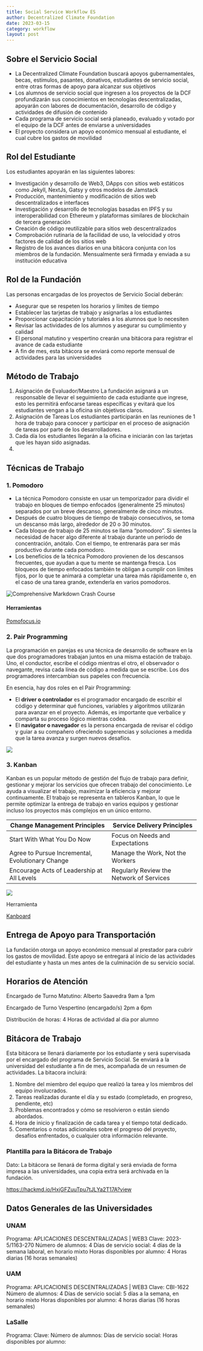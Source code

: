 ```yaml
---
title: Social Service Workflow ES
author: Decentralized Climate Foundation
date: 2023-03-15
category: workflow
layout: post
---
```


## Sobre el Servicio Social 
* La Decentralized Climate Foundation buscará apoyos gubernamentales, becas, estímulos, pasantes, donativos, estudiantes de servicio social, entre otras formas de apoyo para alcanzar sus objetivos
* Los alumnos de servicio social que ingresen a los proyectos de la DCF profundizarán sus conocimientos en tecnologías descentralizadas, apoyarán con labores de documentación, desarrollo de código y actividades de difusión de contenido
* Cada programa de servicio social será planeado, evaluado y votado por el equipo de la DCF antes de enviarse a universidades
* El proyecto considera un apoyo económico mensual al estudiante, el cual cubre los gastos de movilidad

## Rol del Estudiante 

Los estudiantes apoyarán en las siguientes labores:

 * Investigación y desarrollo de Web3, DApps con sitios web estáticos como Jekyll, NextJs, Gatsy y otros modelos de Jamstack
 * Producción, mantenimiento y modificación de sitios web descentralizados e interfaces
 * Investigación y desarrollo de tecnologías basadas en IPFS y su interoperabilidad con Ethereum y plataformas similares de blockchain de tercera generación
 * Creación de código reutilizable para sitios web descentralizados
 * Comprobación rutinaria de la facilidad de uso, la velocidad y otros factores de calidad de los sitios web
 * Registro de los avances diarios en una bitácora conjunta con los miembros de la fundación. Mensualmente será firmada y enviada a su institución educativa

## Rol de la Fundación

Las personas encargadas de los proyectos de Servicio Social deberán: 
*  Asegurar que se respeten los horarios y límites de tiempo 
*  Establecer las tarjetas de trabajo y asignarlas a los estudiantes 
*  Proporcionar capacitación y tutoriales a los alumnos que lo necesiten
*  Revisar las actividades de los alumnos y asegurar su cumplimiento y calidad
*  El personal matutino y vespertino crearán una bitácora  para registrar el avance  de cada estudiante
*  A fin de mes, esta bitácora se enviará como reporte mensual de actividades para las universidades

## Método de Trabajo 

1. Asignación de Evaluador/Maestro 
La fundación asignará a un responsable de llevar el seguimiento de cada estudiante que ingrese, esto les permitirá enfocarse  tareas específicas y evitará que los estudiantes vengan a la oficina sin objetivos claros. 
2. Asignación de Tareas
Los estudiantes participarán en las reuniones de 1 hora de trabajo para conocer y participar en el proceso de asignación de tareas por parte de los desarrolladores. 
3. Cada día los estudiantes llegarán a la oficina e iniciarán con las tarjetas que les hayan sido asignadas. 
4. 


## Técnicas de Trabajo 
### 1. Pomodoro
* La técnica Pomodoro consiste en usar un temporizador para dividir el trabajo en bloques de tiempo enfocados (generalmente 25 minutos) separados por un breve descanso, generalmente de cinco minutos.
* Después de cuatro bloques de tiempo de trabajo consecutivos, se toma un descanso más largo, alrededor de 20 o 30 minutos.
* Cada bloque de trabajo de 25 minutos se llama “pomodoro”. Si sientes la necesidad de hacer algo diferente al trabajo durante un período de concentración, anótalo. Con el tiempo, te entrenarás para ser más productivo durante cada pomodoro.
* Los beneficios de la técnica Pomodoro provienen de los descansos frecuentes, que ayudan a que tu mente se mantenga fresca. Los bloqueos de tiempo enfocados también te obligan a cumplir con límites fijos, por lo que te animará a completar una tarea más rápidamente o, en el caso de una tarea grande, extenderla en varios pomodoros.


![Comprehensive Markdown Crash Course](/assets/socialserv/socialserv-workflow/thePomodoroTechnique.jpg)


#### Herramientas
 [Pomofocus.io](https://pomofocus.io/)
 
### 2. Pair Programming 
La programación en parejas es una técnica de desarrollo de software en la que dos programadores trabajan juntos en una misma estación de trabajo. Uno, el conductor, escribe el código mientras el otro, el observador o navegante, revisa cada línea de código a medida que se escribe. Los dos programadores intercambian sus papeles con frecuencia.



En esencia, hay dos roles en el Pair Programming:

* El **driver o controlador** es el programador encargado de escribir el código y determinar qué funciones, variables y algoritmos utilizarán para avanzar en el proyecto. Además, es importante que verbalice y comparta su proceso lógico mientras codea.
* El **navigator o navegador** es la persona encargada de revisar el código y guiar a su compañero ofreciendo sugerencias y soluciones a medida que la tarea avanza y surgen nuevos desafíos.

![](https://i.imgur.com/jBJBGqO.png)


### 3. Kanban
Kanban es un popular método de gestión del flujo de trabajo para definir, gestionar y mejorar los servicios que ofrecen trabajo del conocimiento. Le ayuda a visualizar el trabajo, maximizar la eficiencia y mejorar continuamente. El trabajo se representa en tableros Kanban, lo que le permite optimizar la entrega de trabajo en varios equipos y gestionar incluso los proyectos más complejos en un único entorno. 


| Change Management Principles | Service Delivery Principles |  
| -------- | -------- |
| Start With What You Do Now 	     | Focus on Needs and Expectations | 
| Agree to Pursue Incremental, Evolutionary Change 	     | Manage the Work, Not the Workers|
| Encourage Acts of Leadership at All Levels	    | Regularly Review the Network of Services|

![](https://i.imgur.com/cS0i17S.png)

Herramienta 

[Kanboard](https://nextcloud.neetsec.com/index.php/apps/deck/#/board/10)



## Entrega de Apoyo para Transportación 

La fundación otorga un apoyo económico mensual al prestador para  cubrir los gastos de movilidad. Este apoyo se entregará al inicio de las actividades del estudiante y hasta un mes antes de la culminación de su servicio social.



## Horarios de Atención 
Encargado de Turno Matutino: 
Alberto Saavedra
 9am a 1pm 

Encargado de Turno Vespertino (encargado/s)
 2pm a 6pm 

Distribución de horas: 
4 Horas de actividad al día por alumno

## Bitácora de Trabajo

Esta bitácora se llenará diariamente por los estudiante y será supervisada por el encargado del programa de Servicio Social. Se enviará a la universidad del estudiante a fin de mes, acompañada de un resumen de actividades. La bitacora incluirá:

1. Nombre del miembro del equipo que realizó la tarea y los miembros del equipo involucrados.
2. Tareas realizadas durante el día y su estado (completado, en progreso, pendiente, etc)
3. Problemas encontrados y cómo se resolvieron o están siendo abordados.
4. Hora de inicio y finalización de cada tarea y el tiempo total dedicado.
5. Comentarios o notas adicionales sobre el progreso del proyecto, desafíos enfrentados, o cualquier otra información relevante.

### Plantilla para la Bitácora de Trabajo 

Dato: La bitácora se llenará de forma digital y será enviada de forma impresa a las universidades, una copia extra será archivada en la fundación. 

https://hackmd.io/HxjGFZuuTpu7tJLYa2T17A?view


## Datos Generales  de las Universidades

### UNAM 

Programa: APLICACIONES DESCENTRALIZADAS | WEB3
Clave: 2023-5/1163-270
Número de alumnos: 4
Días de servicio social: 4 días de la semana laboral, en horario mixto
Horas disponibles por alumno: 4 Horas diarias (16 horas semanales)

### UAM 

Programa: APLICACIONES DESCENTRALIZADAS | WEB3
Clave: CBI-1622 
Número de alumnos: 4
Días de servicio social: 5 días a la semana, en horario mixto
Horas disponibles por alumno: 4 horas diarias (16 horas semanales)

### LaSalle

Programa: 
Clave:
Número de alumnos: 
Días de servicio social:
Horas disponibles por alumno:
